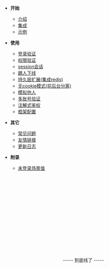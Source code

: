 <!-- 这是目录树文件 -->

- **开始**
	- [介绍](/README)
	- [集成](/start/download)
	- [示例](/start/example) 	

- **使用**
	- [登录验证](/use/login-auth) 
	- [权限验证](/use/jur-auth) 
	- [session会话](/use/session) 
	- [踢人下线](/use/kick) 
	- [持久层扩展(集成redis)](/use/dao-extend) 
	- [无cookie模式(前后台分离)](/use/not-cookie) 
	- [模拟他人](/use/mock-person) 
	- [多账号验证](/use/many-account) 
	- [注解式鉴权](/use/at-check) 
	- [框架配置](/use/config) 

- **其它**
	- [常见问题](/more/common-questions) 
	- [友情链接](/more/link) 
	- [更新日志](/more/update-log) 

- **附录**
	- [未登录场景值](/fun/not-login-scene)
	


<br/><br/><br/><br/><br/><br/><br/><br/><br/><br/><br/><br/><br/><br/>
<p style="text-align: center;">----- 到底线了 -----</p>